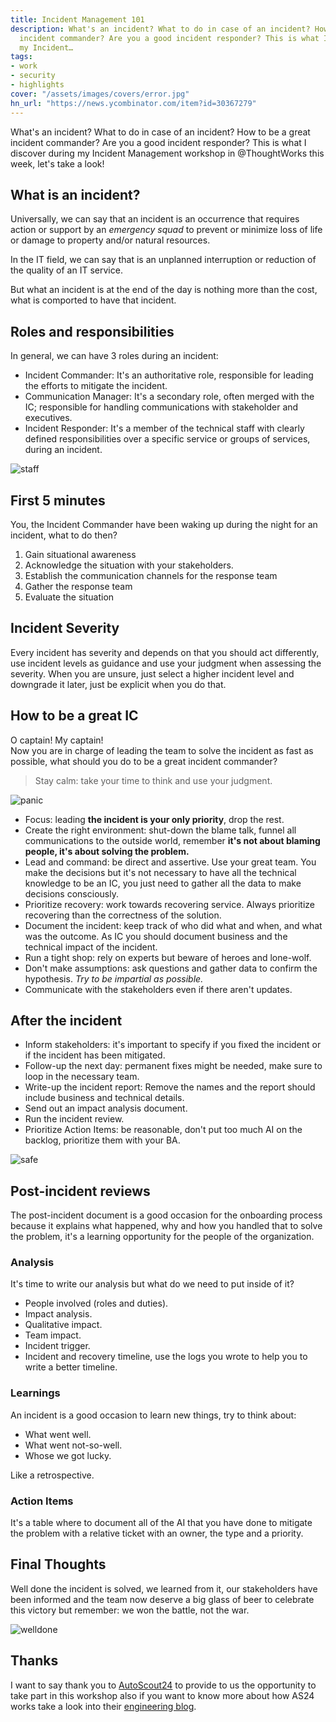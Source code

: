 ```yaml
---
title: Incident Management 101
description: What's an incident? What to do in case of an incident? How to be a great
  incident commander? Are you a good incident responder? This is what I discover during
  my Incident…
tags:
- work
- security
- highlights
cover: "/assets/images/covers/error.jpg"
hn_url: "https://news.ycombinator.com/item?id=30367279"
---
```



What's an incident? What to do in case of an incident? How to be a great incident commander? Are you a good incident responder? This is what I discover during my Incident Management workshop in @ThoughtWorks this week, let's take a look!

## What is an incident?

Universally, we can say that an incident is an occurrence that requires action or support by an _emergency squad_ to prevent or minimize loss of life or damage to property and/or natural resources.

In the IT field, we can say that is an unplanned interruption or reduction of the quality of an IT service.

But what an incident is at the end of the day is nothing more than the cost, what is comported to have that incident.

## Roles and responsibilities

In general, we can have 3 roles during an incident:

* Incident Commander: It's an authoritative role, responsible for leading the efforts to mitigate the incident.
* Communication Manager: It's a secondary role, often merged with the IC; responsible for handling communications with stakeholder and executives.
* Incident Responder: It's a member of the technical staff with clearly defined responsibilities over a specific service or groups of services, during an incident.

![staff](https://media.giphy.com/media/UePr0sPcSGPIY/giphy.gif)

## First 5 minutes

You, the Incident Commander have been waking up during the night for an incident, what to do then?

1. Gain situational awareness
2. Acknowledge the situation with your stakeholders.
3. Establish the communication channels for the response team
4. Gather the response team
5. Evaluate the situation

## Incident Severity

Every incident has severity and depends on that you should act differently, use incident levels as guidance and use your judgment when assessing the severity. When you are unsure, just select a higher incident level and downgrade it later, just be explicit when you do that.

## How to be a great IC

O captain! My captain!   
Now you are in charge of leading the team to solve the incident as fast as possible, what should you do to be a great incident commander?

> Stay calm: take your time to think and use your judgment.

![panic](https://media2.giphy.com/media/z9AUvhAEiXOqA/source.gif)

* Focus: leading **the incident is your only priority**, drop the rest.
* Create the right environment: shut-down the blame talk, funnel all communications to the outside world, remember **it's not about blaming people, it's about solving the problem.**
* Lead and command: be direct and assertive. Use your great team. You make the decisions but it's not necessary to have all the technical knowledge to be an IC, you just need to gather all the data to make decisions consciously.
* Prioritize recovery: work towards recovering service. Always prioritize recovering than the correctness of the solution.
* Document the incident: keep track of who did what and when, and what was the outcome. As IC you should document business and the technical impact of the incident.
* Run a tight shop: rely on experts but beware of heroes and lone-wolf.
* Don't make assumptions: ask questions and gather data to confirm the hypothesis. _Try to be impartial as possible._
* Communicate with the stakeholders even if there aren't updates.

## After the incident

* Inform stakeholders: it's important to specify if you fixed the incident or if the incident has been mitigated.
* Follow-up the next day: permanent fixes might be needed, make sure to loop in the necessary team.
* Write-up the incident report: Remove the names and the report should include business and technical details.
* Send out an impact analysis document.
* Run the incident review.
* Prioritize Action Items: be reasonable, don't put too much AI on the backlog, prioritize them with your BA.

![safe](https://media.giphy.com/media/QhmboW0R7eUbm/giphy.gif)

## Post-incident reviews

The post-incident document is a good occasion for the onboarding process because it explains what happened, why and how you handled that to solve the problem, it's a learning opportunity for the people of the organization.

### Analysis

It's time to write our analysis but what do we need to put inside of it?
* People involved (roles and duties).
* Impact analysis.
* Qualitative impact.
* Team impact.
* Incident trigger.
* Incident and recovery timeline, use the logs you wrote to help you to write a better timeline.

### Learnings

An incident is a good occasion to learn new things, try to think about: 

* What went well.
* What went not-so-well.
* Whose we got lucky.

Like a retrospective.

### Action Items

It's a table where to document all of the AI that you have done to mitigate the problem with a relative ticket with an owner, the type and a priority.

## Final Thoughts

Well done the incident is solved, we learned from it, our stakeholders have been informed and the team now deserve a big glass of beer to celebrate this victory but remember: we won the battle, not the war.

![welldone](https://media.giphy.com/media/l0MYCn3DDRBBqk6nS/giphy.gif)

## Thanks

I want to say thank you to [AutoScout24](https://autoscout24.com) to provide to us the opportunity to take part in this workshop also if you want to know more about how AS24 works take a look into their [engineering blog](https://medium.com/scout24-engineering).
